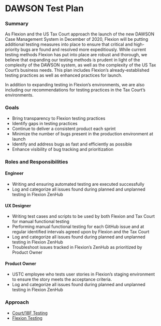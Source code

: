 # DAWSON Test Plan

### Summary
As Flexion and the US Tax Court approach the launch of the new DAWSON Case Management System in December of 2020, Flexion will be putting additional testing measures into place to ensure that critical and high-priority bugs are found and resolved more expeditiously. While current testing methods Flexion has put into place are robust and thorough, we believe that expanding our testing methods is prudent in light of the complexity of the DAWSON system, as well as the complexity of the US Tax Court’s business needs. This plan includes Flexion’s already-established testing practices as well as enhanced practices for launch.

In addition to expanding testing in Flexion’s environments, we are also including our recommendations for testing practices in the Tax Court’s environments.

### Goals
* Bring transparency to Flexion testing practices
* Identify gaps in testing practices
* Continue to deliver a consistent product each sprint
* Minimize the number of bugs present in the production environment at launch
* Identify and address bugs as fast and efficiently as possible
* Enhance visibility of bug tracking and prioritization

### Roles and Responsibilities

#### Engineer
* Writing and ensuring automated testing are executed successfully
* Log and categorize all issues found during planned and unplanned testing in Flexion ZenHub

#### UX Designer
* Writing test cases and scripts to be used by both Flexion and Tax Court for manual functional testing  
* Performing manual functional testing for each GitHub issue and at regular identified intervals agreed upon by Flexion and the Tax Court
* Log and categorize all issues found during planned and unplanned testing in Flexion ZenHub
* Troubleshoot issues tracked in Flexion’s ZenHub as prioritized by Product Owner

#### Product Owner
* USTC employee who tests user stories in Flexion’s staging environment to ensure the story meets the acceptance criteria.
* Log and categorize all issues found during planned and unplanned testing in Flexion ZenHub

### Approach

* [Court/18F Testing](./testing.md)
* [Flexion Testing](./test-approach.md)
